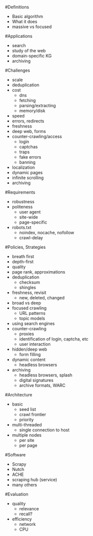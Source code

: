 #Definitions
* Basic algorithm
* What it does
* massive vs focused

#Applications
* search
* study of the web
* domain-specific KG
* archiving

#Challenges
* scale
* deduplication
* cost
	* dns
	* fetching
	* parsing/extracting
	* memory/disk
* speed
* errors, redirects
* freshness
* deep web, forms
* counter-crawling/access 
	* login
	* captchas
	* traps
	* fake errors
	* banning
* localization
* dynamic pages
* infinite scrolling
* archiving

#Requirements
* robustness 
* politeness
	* user agent
	* site-wide
	* page-specific
* robots.txt
	* noindex, nocache, nofollow
	* crawl-delay

#Policies, Strategies
* breath first
* depth-first
* quality
* page rank, approximations
* deduplication
	* checksum 
	* shingles
* freshness, revisit
	* new, deleted, changed 
* broad vs deep
* focused crawling
	* URL patterns
	* topic models
* using search engines
* counter-crawling
	* proxies
	* identification of login, captcha, etc
	* user interaction
* hidden/deep web
	* form filling
* dynamic content
	* headless browsers 
* archiving
	* headless browsers, splash
	* digital signatures
	* archive formats, WARC

#Architecture
* basic
	* seed list
	* crawl frontier
	* priority
* multi-threaded
	* single connection to host
* multiple nodes
	* per site
	* per page

#Software
* Scrapy
* Nutch
* ACHE
* scraping hub (service)
* many others

#Evaluation
* quality
	* relevance
	* recall?
* efficiency
	* network
	* CPU 
